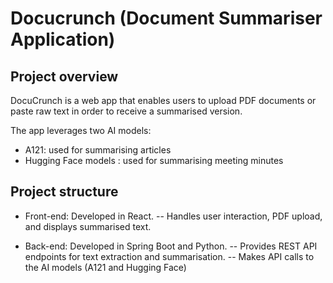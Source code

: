 # Docucrunch (Document Summariser Application)

## Project overview 

DocuCrunch is a web app that enables users to upload PDF documents or paste raw text in order to receive a summarised version. 

The app leverages two AI models:

- A121: used for summarising articles
- Hugging Face models : used for summarising meeting minutes

## Project structure 
- Front-end:  Developed in React.
   -- Handles user interaction, PDF upload, and displays summarised text.
     
- Back-end: Developed in Spring Boot and Python.
   -- Provides REST API endpoints for text extraction and summarisation.
   -- Makes API calls to the AI models (A121 and Hugging Face)
 
     
 

